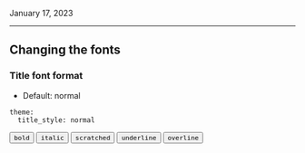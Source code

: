 January 17, 2023

---

## Changing the fonts

### Title font format

- Default: normal

```
theme:
  title_style: normal
```

<button format-text="bold">
    <code class="bold" style="background: var(--color-white); color: #000000 !important;">bold</code>
</button>
<button format-text="italic">
    <code class="italic" style="background: var(--color-white); color: #000000 !important;">italic</code>
</button>
<button format-text="scratched">
    <code class="scratched" style="background: var(--color-white); color: #000000 !important;">scratched</code>
</button>
<button format-text="underline">
    <code class="underline" style="background: var(--color-white); color: #000000 !important;">underline</code>
</button>
<button format-text="overline">
    <code class="overline" style="background: var(--color-white); color: #000000 !important;">overline</code>
</button>
